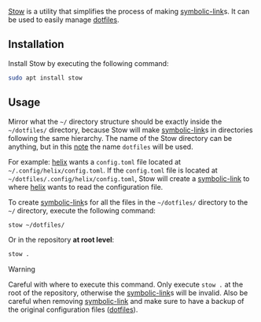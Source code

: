 [Stow](https://www.gnu.org/software/stow/) is a utility that simplifies the process of making [symbolic-link](symbolic-link.md)s.
It can be used to easily manage [dotfiles](dotfiles.md).

## Installation
Install Stow by executing the following command:
```sh
sudo apt install stow
```

## Usage
Mirror what the `~/` directory structure should be exactly inside the `~/dotfiles/` directory, because Stow will make [symbolic-link](symbolic-link.md)s in directories following the same hierarchy.
The name of the Stow directory can be anything, but in this [note](note.md) the name `dotfiles` will be used.

For example: [helix](helix.md) wants a `config.toml` file located at `~/.config/helix/config.toml`.
If the `config.toml` file is located at `~/dotfiles/.config/helix/config.toml`, Stow will create a [symbolic-link](symbolic-link.md) to where [helix](helix.md) wants to read the configuration file.

To create [symbolic-link](symbolic-link.md)s for all the files in the `~/dotfiles/` directory to the `~/` directory, execute the following command:
```sh
stow ~/dotfiles/
```

Or in the repository **at root level**:
```sh
stow .
```

> [!WARNING]
> Careful with where to execute this command.
> Only execute `stow .` at the root of the repository, otherwise the [symbolic-link](symbolic-link.md)s will be invalid.
> Also be careful when removing [symbolic-link](symbolic-link.md) and make sure to have a backup of the original configuration files ([dotfiles](dotfiles.md)).
